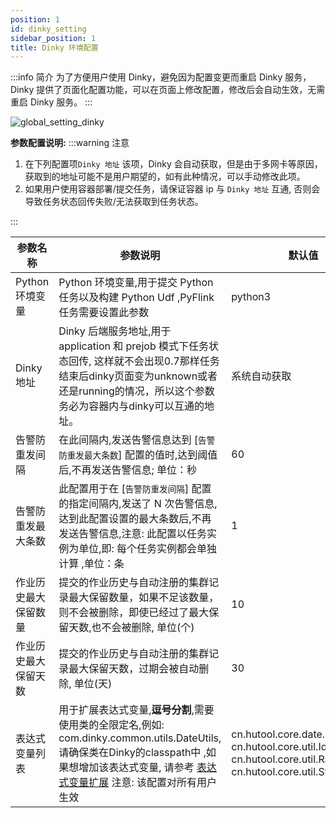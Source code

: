 ```yaml
---
position: 1
id: dinky_setting
sidebar_position: 1
title: Dinky 环境配置
---
```


:::info 简介
为了方便用户使用 Dinky，避免因为配置变更而重启 Dinky 服务，Dinky 提供了页面化配置功能，可以在页面上修改配置，修改后会自动生效，无需重启
Dinky 服务。
:::

![global_setting_dinky](http://pic.dinky.org.cn/dinky/docs/zh-CN/user_guide/system_setting/global_settings/dinky_setting/global_setting_dinky.png)

**参数配置说明:**
:::warning 注意

1. 在下列配置项`Dinky 地址` 该项，Dinky 会自动获取，但是由于多网卡等原因，获取到的地址可能不是用户期望的，如有此种情况，可以手动修改此项。
2. 如果用户使用容器部署/提交任务，请保证容器 ip 与 `Dinky 地址` 互通, 否则会导致任务状态回传失败/无法获取到任务状态。

:::

| 参数名称        | 参数说明                                                                                                                                                                                   | 默认值                                                                                                                               |
|-------------|----------------------------------------------------------------------------------------------------------------------------------------------------------------------------------------|-----------------------------------------------------------------------------------------------------------------------------------| 
| Python 环境变量 | Python 环境变量,用于提交 Python 任务以及构建 Python Udf ,PyFlink任务需要设置此参数                                                                                                                            | python3                                                                                                                           |
| Dinky 地址    | Dinky 后端服务地址,用于 application 和 prejob 模式下任务状态回传, 这样就不会出现0.7那样任务结束后dinky页面变为unknown或者还是running的情况，所以这个参数务必为容器内与dinky可以互通的地址。                                                             | 系统自动获取                                                                                                                            |
| 告警防重发间隔     | 在此间隔内,发送告警信息达到 [`告警防重发最大条数`] 配置的值时,达到阈值后,不再发送告警信息; 单位：秒                                                                                                                                | 60                                                                                                                                |
| 告警防重发最大条数   | 此配置用于在 [`告警防重发间隔`] 配置的指定间隔内,发送了 N 次告警信息,达到此配置设置的最大条数后,不再发送告警信息,注意: 此配置以任务实例为单位,即: 每个任务实例都会单独计算 ,单位：条                                                                                   | 1                                                                                                                                 |
| 作业历史最大保留数量  | 提交的作业历史与自动注册的集群记录最大保留数量，如果不足该数量，则不会被删除，即使已经过了最大保留天数,也不会被删除, 单位(个)                                                                                                                      | 10                                                                                                                                |
| 作业历史最大保留天数  | 提交的作业历史与自动注册的集群记录最大保留天数，过期会被自动删除, 单位(天)                                                                                                                                                | 30                                                                                                                                |
| 表达式变量列表     | 用于扩展表达式变量,**逗号分割**,需要使用类的全限定名,例如: com.dinky.common.utils.DateUtils,请确保类在Dinky的classpath中 ,如果想增加该表达式变量, 请参考 [表达式变量扩展](../../../extend/function_expansion/global_var_ext) 注意: 该配置对所有用户生效 | cn.hutool.core.date.DateUtil,<br/>cn.hutool.core.util.IdUtil,<br/>cn.hutool.core.util.RandomUtil,<br/>cn.hutool.core.util.StrUtil |

